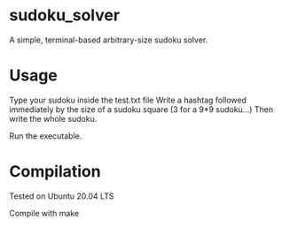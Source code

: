 # sudoku_solver

A simple, terminal-based arbitrary-size sudoku solver.

# Usage

Type your sudoku inside the test.txt file
Write a hashtag followed immediately by the size of a sudoku square (3 for a 9\*9 sudoku...)
Then write the whole sudoku.

Run the executable.

# Compilation

Tested on Ubuntu 20.04 LTS

Compile with make
